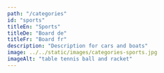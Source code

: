 ```yaml
---
path: "/categories"
id: "sports"
titleEn: "Sports"
titleDe: "Board de"
titleFr: "Board fr"
description: "Description for cars and boats"
image: ../../static/images/categories-sports.jpg
imageAlt: "table tennis ball and racket"
---
```

